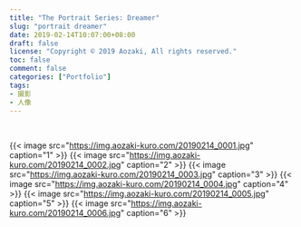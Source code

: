 ```yaml
---
title: "The Portrait Series: Dreamer"
slug: "portrait dreamer"
date: 2019-02-14T10:07:00+08:00
draft: false
license: "Copyright © 2019 Aozaki, All rights reserved."
toc: false
comment: false
categories: ["Portfolio"]
tags: 
- 摄影
- 人像
---
```


<br>

{{< image src="https://img.aozaki-kuro.com/20190214_0001.jpg" caption="1" >}}
{{< image src="https://img.aozaki-kuro.com/20190214_0002.jpg" caption="2" >}}
{{< image src="https://img.aozaki-kuro.com/20190214_0003.jpg" caption="3" >}}
{{< image src="https://img.aozaki-kuro.com/20190214_0004.jpg" caption="4" >}}
{{< image src="https://img.aozaki-kuro.com/20190214_0005.jpg" caption="5" >}}
{{< image src="https://img.aozaki-kuro.com/20190214_0006.jpg" caption="6" >}}

<!--
    Sony a7R III
    Sony Planar T* FE 50mm f/1.4 ZA
-->
